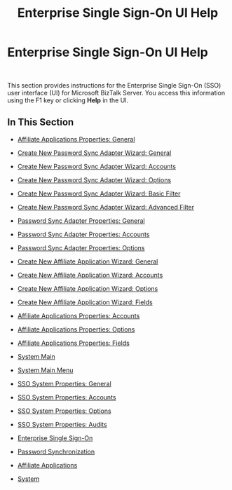 ﻿---
title: Enterprise Single Sign-On UI Help
TOCTitle: Enterprise Single Sign-On UI Help
ms:assetid: 637108fd-956c-4581-8051-cce03ba9dfde
ms:mtpsurl: https://msdn.microsoft.com/en-us/library/Aa560494(v=BTS.80)
ms:contentKeyID: 51528493
ms.date: 08/30/2017
mtps_version: v=BTS.80
---

# Enterprise Single Sign-On UI Help

 

This section provides instructions for the Enterprise Single Sign-On (SSO) user interface (UI) for Microsoft BizTalk Server. You access this information using the F1 key or clicking **Help** in the UI.

## In This Section

  - [Affiliate Applications Properties: General](affiliate-applications-properties-general.md)

  - [Create New Password Sync Adapter Wizard: General](create-new-password-sync-adapter-wizard-general.md)

  - [Create New Password Sync Adapter Wizard: Accounts](create-new-password-sync-adapter-wizard-accounts.md)

  - [Create New Password Sync Adapter Wizard: Options](create-new-password-sync-adapter-wizard-options.md)

  - [Create New Password Sync Adapter Wizard: Basic Filter](create-new-password-sync-adapter-wizard-basic-filter.md)

  - [Create New Password Sync Adapter Wizard: Advanced Filter](create-new-password-sync-adapter-wizard-advanced-filter.md)

  - [Password Sync Adapter Properties: General](password-sync-adapter-properties-general.md)

  - [Password Sync Adapter Properties: Accounts](password-sync-adapter-properties-accounts.md)

  - [Password Sync Adapter Properties: Options](password-sync-adapter-properties-options.md)

  - [Create New Affiliate Application Wizard: General](create-new-affiliate-application-wizard-general.md)

  - [Create New Affiliate Application Wizard: Accounts](create-new-affiliate-application-wizard-accounts.md)

  - [Create New Affiliate Application Wizard: Options](create-new-affiliate-application-wizard-options.md)

  - [Create New Affiliate Application Wizard: Fields](create-new-affiliate-application-wizard-fields.md)

  - [Affiliate Applications Properties: Accounts](affiliate-applications-properties-accounts.md)

  - [Affiliate Applications Properties: Options](affiliate-applications-properties-options.md)

  - [Affiliate Applications Properties: Fields](affiliate-applications-properties-fields.md)

  - [System Main](system-main.md)

  - [System Main Menu](system-main-menu.md)

  - [SSO System Properties: General](sso-system-properties-general.md)

  - [SSO System Properties: Accounts](sso-system-properties-accounts.md)

  - [SSO System Properties: Options](sso-system-properties-options.md)

  - [SSO System Properties: Audits](sso-system-properties-audits.md)

  - [Enterprise Single Sign-On](enterprise-single-sign-on1.md)

  - [Password Synchronization](password-synchronization1.md)

  - [Affiliate Applications](affiliate-applications.md)

  - [System](system.md)

